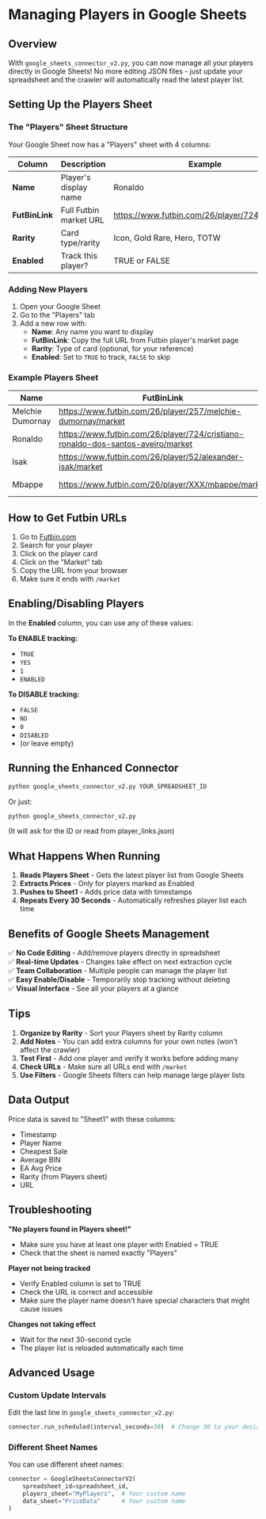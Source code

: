 # Managing Players in Google Sheets

## Overview

With `google_sheets_connector_v2.py`, you can now manage all your players directly in Google Sheets! No more editing JSON files - just update your spreadsheet and the crawler will automatically read the latest player list.

## Setting Up the Players Sheet

### The "Players" Sheet Structure

Your Google Sheet now has a "Players" sheet with 4 columns:

| Column | Description | Example |
|--------|-------------|---------|
| **Name** | Player's display name | Ronaldo |
| **FutBinLink** | Full Futbin market URL | https://www.futbin.com/26/player/724/.../market |
| **Rarity** | Card type/rarity | Icon, Gold Rare, Hero, TOTW |
| **Enabled** | Track this player? | TRUE or FALSE |

### Adding New Players

1. Open your Google Sheet
2. Go to the "Players" tab
3. Add a new row with:
   - **Name**: Any name you want to display
   - **FutBinLink**: Copy the full URL from Futbin player's market page
   - **Rarity**: Type of card (optional, for your reference)
   - **Enabled**: Set to `TRUE` to track, `FALSE` to skip

### Example Players Sheet

| Name | FutBinLink | Rarity | Enabled |
|------|------------|--------|---------|
| Melchie Dumornay | https://www.futbin.com/26/player/257/melchie-dumornay/market | Gold Rare | TRUE |
| Ronaldo | https://www.futbin.com/26/player/724/cristiano-ronaldo-dos-santos-aveiro/market | Icon | TRUE |
| Isak | https://www.futbin.com/26/player/52/alexander-isak/market | Gold Rare | TRUE |
| Mbappe | https://www.futbin.com/26/player/XXX/mbappe/market | Gold Rare | FALSE |

## How to Get Futbin URLs

1. Go to [Futbin.com](https://www.futbin.com)
2. Search for your player
3. Click on the player card
4. Click on the "Market" tab
5. Copy the URL from your browser
6. Make sure it ends with `/market`

## Enabling/Disabling Players

In the **Enabled** column, you can use any of these values:

**To ENABLE tracking:**
- `TRUE`
- `YES` 
- `1`
- `ENABLED`

**To DISABLE tracking:**
- `FALSE`
- `NO`
- `0`
- `DISABLED`
- (or leave empty)

## Running the Enhanced Connector

```bash
python google_sheets_connector_v2.py YOUR_SPREADSHEET_ID
```

Or just:
```bash
python google_sheets_connector_v2.py
```
(It will ask for the ID or read from player_links.json)

## What Happens When Running

1. **Reads Players Sheet** - Gets the latest player list from Google Sheets
2. **Extracts Prices** - Only for players marked as Enabled
3. **Pushes to Sheet1** - Adds price data with timestamps
4. **Repeats Every 30 Seconds** - Automatically refreshes player list each time

## Benefits of Google Sheets Management

✅ **No Code Editing** - Add/remove players directly in spreadsheet  
✅ **Real-time Updates** - Changes take effect on next extraction cycle  
✅ **Team Collaboration** - Multiple people can manage the player list  
✅ **Easy Enable/Disable** - Temporarily stop tracking without deleting  
✅ **Visual Interface** - See all your players at a glance  

## Tips

1. **Organize by Rarity** - Sort your Players sheet by Rarity column
2. **Add Notes** - You can add extra columns for your own notes (won't affect the crawler)
3. **Test First** - Add one player and verify it works before adding many
4. **Check URLs** - Make sure all URLs end with `/market`
5. **Use Filters** - Google Sheets filters can help manage large player lists

## Data Output

Price data is saved to "Sheet1" with these columns:
- Timestamp
- Player Name
- Cheapest Sale
- Average BIN
- EA Avg Price
- Rarity (from Players sheet)
- URL

## Troubleshooting

**"No players found in Players sheet!"**
- Make sure you have at least one player with Enabled = TRUE
- Check that the sheet is named exactly "Players"

**Player not being tracked**
- Verify Enabled column is set to TRUE
- Check the URL is correct and accessible
- Make sure the player name doesn't have special characters that might cause issues

**Changes not taking effect**
- Wait for the next 30-second cycle
- The player list is reloaded automatically each time

## Advanced Usage

### Custom Update Intervals

Edit the last line in `google_sheets_connector_v2.py`:
```python
connector.run_scheduled(interval_seconds=30)  # Change 30 to your desired seconds
```

### Different Sheet Names

You can use different sheet names:
```python
connector = GoogleSheetsConnectorV2(
    spreadsheet_id=spreadsheet_id,
    players_sheet="MyPlayers",  # Your custom name
    data_sheet="PriceData"      # Your custom name
)
